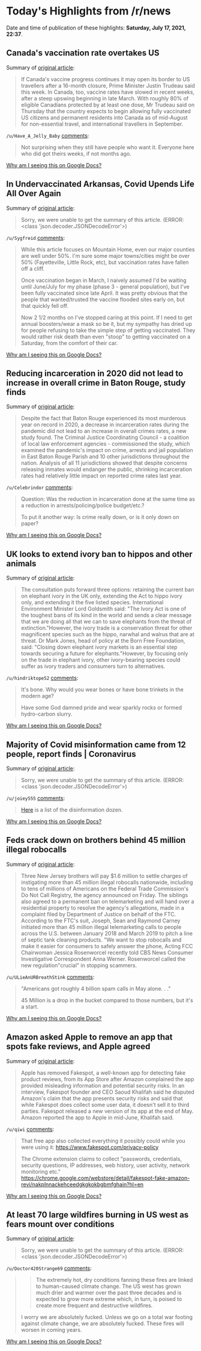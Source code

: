 # Today's Highlights from /r/news

Date and time of publication of these highlights: **Saturday, July 17, 2021, 22:37**.

## Canada's vaccination rate overtakes US

Summary of [original article](https://www.bbc.com/news/world-us-canada-57869947):

> If Canada's vaccine progress continues it may open its border to US travellers after a 16-month closure, Prime Minister Justin Trudeau said this week. In Canada, too, vaccine rates have slowed in recent weeks, after a steep upswing beginning in late March. With roughly 80% of eligible Canadians protected by at least one dose, Mr Trudeau said on Thursday that the country expects to begin allowing fully vaccinated US citizens and permanent residents into Canada as of mid-August for non-essential travel, and international travellers in September.

`/u/Have_A_Jelly_Baby` [comments](https://www.reddit.com/r/news/comments/om8sbl/canadas_vaccination_rate_overtakes_us/):

> Not surprising when they still have people who want it.  Everyone here who did got theirs weeks, if not months ago.

[Why am I seeing this on Google Docs?](https://docs.google.com/document/d/1Dc6We63vOXIZsc0op-Bt4abqkYjXzOigalQqFxmvvbM/edit?usp=sharing)

## In Undervaccinated Arkansas, Covid Upends Life All Over Again

Summary of [original article](https://www.nytimes.com/2021/07/17/us/arkansas-covid-19-vaccine.html):

> Sorry, we were unable to get the summary of this article. (ERROR: <class 'json.decoder.JSONDecodeError'>)

`/u/Sygfreid` [comments](https://www.reddit.com/r/news/comments/ombjwo/in_undervaccinated_arkansas_covid_upends_life_all/):

> While this article focuses on Mountain Home, even our major counties are well under 50%.  I'm sure some major towns/cities might be over 50% (Fayetteville, Little Rock, etc), but vaccination rates have fallen off a cliff.
> 
> Once vaccination began in March, I naively assumed I'd be waiting until June/July for my phase (phase 3 - general population), but I've been fully vaccinated since late April.  It was pretty obvious that the people that wanted/trusted the vaccine flooded sites early on, but that quickly fell off.
> 
> Now 2 1/2 months on I've stopped caring at this point.  If I need to get annual boosters/wear a mask so be it, but my sympathy has dried up for people refusing to take the simple step of getting vaccinated.  They would rather risk death than even "stoop" to getting vaccinated on a Saturday, from the comfort of their car.

[Why am I seeing this on Google Docs?](https://docs.google.com/document/d/1Dc6We63vOXIZsc0op-Bt4abqkYjXzOigalQqFxmvvbM/edit?usp=sharing)

## Reducing incarceration in 2020 did not lead to increase in overall crime in Baton Rouge, study finds

Summary of [original article](https://www.theadvocate.com/baton_rouge/news/article_8aff7426-e68e-11eb-a5ec-bb76e92a5312.html):

> Despite the fact that Baton Rouge experienced its most murderous year on record in 2020, a decrease in incarceration rates during the pandemic did not lead to an increase in overall crimes rates, a new study found. The Criminal Justice Coordinating Council - a coalition of local law enforcement agencies - commissioned the study, which examined the pandemic's impact on crime, arrests and jail population in East Baton Rouge Parish and 10 other jurisdictions throughout the nation. Analysis of all 11 jurisdictions showed that despite concerns releasing inmates would endanger the public, shrinking incarceration rates had relatively little impact on reported crime rates last year.

`/u/Celebrindor` [comments](https://www.reddit.com/r/news/comments/ome3g9/reducing_incarceration_in_2020_did_not_lead_to/):

> Question: Was the reduction in incarceration done at the same time as a reduction in arrests/policing/police budget/etc.?
> 
> To put it another way: Is crime really down, or is it only down on paper?

[Why am I seeing this on Google Docs?](https://docs.google.com/document/d/1Dc6We63vOXIZsc0op-Bt4abqkYjXzOigalQqFxmvvbM/edit?usp=sharing)

## UK looks to extend ivory ban to hippos and other animals

Summary of [original article](https://www.bbc.co.uk/news/uk-politics-57867935):

> The consultation puts forward three options: retaining the current ban on elephant ivory in the UK only, extending the Act to hippo ivory only, and extending it the five listed species. International Environment Minister Lord Goldsmith said: "The Ivory Act is one of the toughest bans of its kind in the world and sends a clear message that we are doing all that we can to save elephants from the threat of extinction."However, the ivory trade is a conservation threat for other magnificent species such as the hippo, narwhal and walrus that are at threat. Dr Mark Jones, head of policy at the Born Free Foundation, said: "Closing down elephant ivory markets is an essential step towards securing a future for elephants."However, by focusing only on the trade in elephant ivory, other ivory-bearing species could suffer as ivory traders and consumers turn to alternatives.

`/u/hindriktope52` [comments](https://www.reddit.com/r/news/comments/omftm6/uk_looks_to_extend_ivory_ban_to_hippos_and_other/):

> It's bone.  Why would you wear bones or have bone trinkets in the modern age?
> 
> Have some God damned pride and wear sparkly rocks or formed hydro-carbon slurry.

[Why am I seeing this on Google Docs?](https://docs.google.com/document/d/1Dc6We63vOXIZsc0op-Bt4abqkYjXzOigalQqFxmvvbM/edit?usp=sharing)

## Majority of Covid misinformation came from 12 people, report finds | Coronavirus

Summary of [original article](https://www.theguardian.com/world/2021/jul/17/covid-misinformation-conspiracy-theories-ccdh-report):

> Sorry, we were unable to get the summary of this article. (ERROR: <class 'json.decoder.JSONDecodeError'>)

`/u/joiey555` [comments](https://www.reddit.com/r/news/comments/omiknz/majority_of_covid_misinformation_came_from_12/):

> [Here](https://imgur.com/gallery/s4zJIrT) is a list of the disinformation dozen.

[Why am I seeing this on Google Docs?](https://docs.google.com/document/d/1Dc6We63vOXIZsc0op-Bt4abqkYjXzOigalQqFxmvvbM/edit?usp=sharing)

## Feds crack down on brothers behind 45 million illegal robocalls

Summary of [original article](https://www.cbsnews.com/news/robocalls-ftc-crack-down-telemarketing/?ftag=CNM-00-10aag7e):

> Three New Jersey brothers will pay $1.6 million to settle charges of instigating more than 45 million illegal robocalls nationwide, including to tens of millions of Americans on the Federal Trade Commission's Do Not Call Registry, the agency announced on Friday. The siblings also agreed to a permanent ban on telemarketing and will hand over a residential property to resolve the agency's allegations, made in a complaint filed by Department of Justice on behalf of the FTC. According to the FTC's suit, Joseph, Sean and Raymond Carney initiated more than 45 million illegal telemarketing calls to people across the U.S. between January 2018 and March 2019 to pitch a line of septic tank cleaning products. "We want to stop robocalls and make it easier for consumers to safely answer the phone, Acting FCC Chairwoman Jessica Rosenworcel recently told CBS News Consumer Investigative Correspondent Anna Werner. Rosenworcel called the new regulation"crucial" in stopping scammers.

`/u/ULieAnURBreathStink` [comments](https://www.reddit.com/r/news/comments/om3efi/feds_crack_down_on_brothers_behind_45_million/):

> "Americans got roughly 4 billion spam calls in May alone. . ." 
> 
> 45 Million is a drop in the bucket compared to those numbers, but it's a start.

[Why am I seeing this on Google Docs?](https://docs.google.com/document/d/1Dc6We63vOXIZsc0op-Bt4abqkYjXzOigalQqFxmvvbM/edit?usp=sharing)

## Amazon asked Apple to remove an app that spots fake reviews, and Apple agreed

Summary of [original article](https://www.cnbc.com/2021/07/16/apple-removes-fakespot-from-app-store-after-amazon-complains.html):

> Apple has removed Fakespot, a well-known app for detecting fake product reviews, from its App Store after Amazon complained the app provided misleading information and potential security risks. In an interview, Fakespot founder and CEO Saoud Khalifah said he disputed Amazon's claim that the app presents security risks and said that while Fakespot does collect some user data, it doesn't sell it to third parties. Fakespot released a new version of its app at the end of May. Amazon reported the app to Apple in mid-June, Khalifah said.

`/u/qiwi` [comments](https://www.reddit.com/r/news/comments/om4jxh/amazon_asked_apple_to_remove_an_app_that_spots/):

> That free app also collected everything it possibly could while you were using it: https://www.fakespot.com/privacy-policy
> 
> The Chrome extension claims to collect "passwords, credentials, security questions, IP addresses, web history, user activity, network monitoring etc." https://chrome.google.com/webstore/detail/fakespot-fake-amazon-revi/nakplnnackehceedgkgkokbgbmfghain?hl=en

[Why am I seeing this on Google Docs?](https://docs.google.com/document/d/1Dc6We63vOXIZsc0op-Bt4abqkYjXzOigalQqFxmvvbM/edit?usp=sharing)

## At least 70 large wildfires burning in US west as fears mount over conditions

Summary of [original article](https://www.theguardian.com/us-news/2021/jul/17/us-west-wildfires-bootleg-fire-oregon):

> Sorry, we were unable to get the summary of this article. (ERROR: <class 'json.decoder.JSONDecodeError'>)

`/u/Doctor420Strange69` [comments](https://www.reddit.com/r/news/comments/omf6es/at_least_70_large_wildfires_burning_in_us_west_as/):

> > The extremely hot, dry conditions fanning these fires are linked to human-caused climate change. The US west has grown much drier and warmer over the past three decades and is expected to grow more extreme which, in turn, is poised to create more frequent and destructive wildfires.
> 
> I worry we are absolutely fucked. Unless we go on a total war footing against climate change, we are absolutely fucked. These fires will worsen in coming years.

[Why am I seeing this on Google Docs?](https://docs.google.com/document/d/1Dc6We63vOXIZsc0op-Bt4abqkYjXzOigalQqFxmvvbM/edit?usp=sharing)

